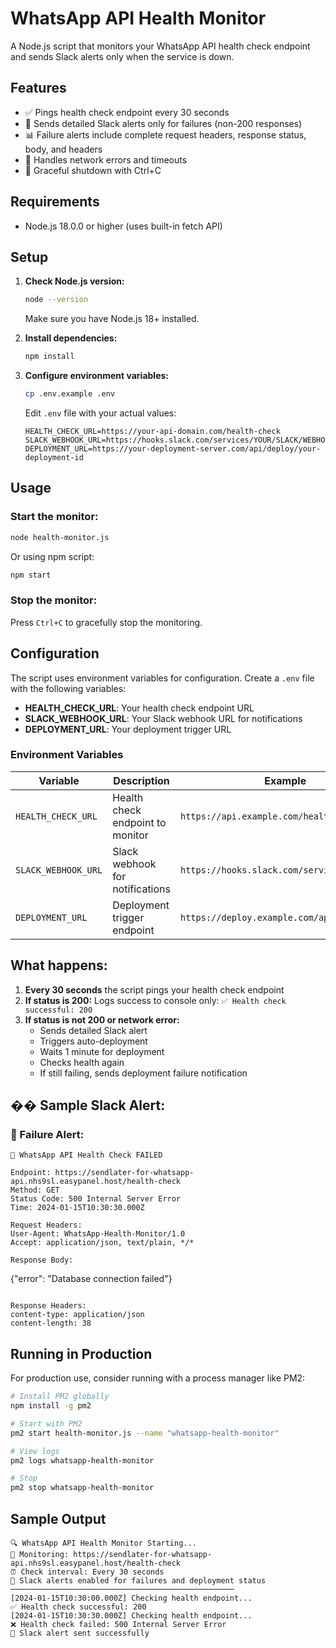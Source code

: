 # WhatsApp API Health Monitor

A Node.js script that monitors your WhatsApp API health check endpoint and sends Slack alerts only when the service is down.

## Features

- ✅ Pings health check endpoint every 30 seconds
- 🚨 Sends detailed Slack alerts only for failures (non-200 responses)
- 📊 Failure alerts include complete request headers, response status, body, and headers
- 🔄 Handles network errors and timeouts
- 🛑 Graceful shutdown with Ctrl+C

## Requirements

- Node.js 18.0.0 or higher (uses built-in fetch API)

## Setup

1. **Check Node.js version:**
   ```bash
   node --version
   ```
   Make sure you have Node.js 18+ installed.

2. **Install dependencies:**
   ```bash
   npm install
   ```

3. **Configure environment variables:**
   ```bash
   cp .env.example .env
   ```
   
   Edit `.env` file with your actual values:
   ```env
   HEALTH_CHECK_URL=https://your-api-domain.com/health-check
   SLACK_WEBHOOK_URL=https://hooks.slack.com/services/YOUR/SLACK/WEBHOOK
   DEPLOYMENT_URL=https://your-deployment-server.com/api/deploy/your-deployment-id
   ```

## Usage

### Start the monitor:
```bash
node health-monitor.js
```

Or using npm script:
```bash
npm start
```

### Stop the monitor:
Press `Ctrl+C` to gracefully stop the monitoring.

## Configuration

The script uses environment variables for configuration. Create a `.env` file with the following variables:

- **HEALTH_CHECK_URL**: Your health check endpoint URL
- **SLACK_WEBHOOK_URL**: Your Slack webhook URL for notifications
- **DEPLOYMENT_URL**: Your deployment trigger URL

### Environment Variables

| Variable | Description | Example |
|----------|-------------|---------|
| `HEALTH_CHECK_URL` | Health check endpoint to monitor | `https://api.example.com/health` |
| `SLACK_WEBHOOK_URL` | Slack webhook for notifications | `https://hooks.slack.com/services/...` |
| `DEPLOYMENT_URL` | Deployment trigger endpoint | `https://deploy.example.com/api/deploy/...` |

## What happens:

1. **Every 30 seconds** the script pings your health check endpoint
2. **If status is 200:** Logs success to console only: `✅ Health check successful: 200`
3. **If status is not 200 or network error:** 
   - Sends detailed Slack alert
   - Triggers auto-deployment
   - Waits 1 minute for deployment
   - Checks health again
   - If still failing, sends deployment failure notification

## �� Sample Slack Alert:

### 🚨 Failure Alert:
```
🚨 WhatsApp API Health Check FAILED

Endpoint: https://sendlater-for-whatsapp-api.nhs9sl.easypanel.host/health-check
Method: GET
Status Code: 500 Internal Server Error
Time: 2024-01-15T10:30:30.000Z

Request Headers:
User-Agent: WhatsApp-Health-Monitor/1.0
Accept: application/json, text/plain, */*

Response Body:
```
{"error": "Database connection failed"}
```

Response Headers:
content-type: application/json
content-length: 38
```

## Running in Production

For production use, consider running with a process manager like PM2:

```bash
# Install PM2 globally
npm install -g pm2

# Start with PM2
pm2 start health-monitor.js --name "whatsapp-health-monitor"

# View logs
pm2 logs whatsapp-health-monitor

# Stop
pm2 stop whatsapp-health-monitor
```

## Sample Output

```
🔍 WhatsApp API Health Monitor Starting...
📍 Monitoring: https://sendlater-for-whatsapp-api.nhs9sl.easypanel.host/health-check
⏰ Check interval: Every 30 seconds
📢 Slack alerts enabled for failures and deployment status
──────────────────────────────────────────────────
[2024-01-15T10:30:00.000Z] Checking health endpoint...
✅ Health check successful: 200
[2024-01-15T10:30:30.000Z] Checking health endpoint...
❌ Health check failed: 500 Internal Server Error
📨 Slack alert sent successfully
``` 